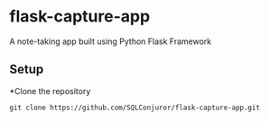 # flask-capture-app
A note-taking app built using Python Flask Framework

## Setup

*Clone the repository
```
git clone https://github.com/SQLConjuror/flask-capture-app.git
```
